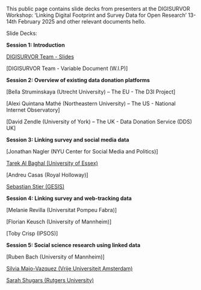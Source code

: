 This public page contains slide decks from presenters at the DIGISURVOR Workshop: ‘Linking Digital Footprint and Survey Data for Open Research’ 13-14th February 2025 and other relevant documents hello. 

Slide Decks: 

**Session 1: Introduction** 

[DIGISURVOR Team - Slides](https://github.com/ConorGaughan2/digisurvor_workshop/blob/main/docs/UoM%20Team%20Presentation_Digisurvor%20Workshop.pptx)

[DIGISURVOR Team - Variable Document (W.I.P)] 

**Session 2: Overview of existing data donation platforms**

[Bella Struminskaya (Utrecht University) – The EU - The D3I Project]

[Alexi Quintana Mathé (Northeastern University) – The US - National Internet Observatory]

[David Zendle (University of York) – The UK - Data Donation Service (DDS) UK]

**Session 3: Linking survey and social media data**

[Jonathan Nagler (NYU Center for Social Media and Politics)]

[Tarek Al Baghal (University of Essex)](https://github.com/ConorGaughan2/digisurvor_workshop/blob/main/docs/albaghal.digisurvor.v2.pptx)

[Andreu Casas (Royal Holloway)]

[Sebastian Stier (GESIS)](https://github.com/ConorGaughan2/digisurvor_workshop/blob/main//docs/DIGISURVOR_Manchester_Stier.pdf)

**Session 4: Linking survey and web-tracking data**

[Melanie Revilla (Universitat Pompeu Fabra)]

[Florian Keusch (University of Mannheim)]

[Toby Crisp (IPSOS)]

**Session 5: Social science research using linked data**

[Ruben Bach (University of Mannheim)]

[Silvia Majo-Vazquez (Vrije Universiteit Amsterdam)](https://github.com/ConorGaughan2/digisurvor_workshop/blob/main/docs/20250214_DigiSurv_Presentation_SMV.pdf)

[Sarah Shugars (Rutgers University)](https://github.com/ConorGaughan2/digisurvor_workshop/blob/main/docs/Digisurvor_workshop_SShugars.pdf) 

